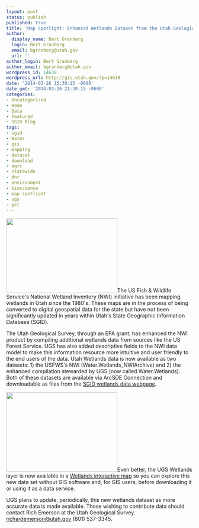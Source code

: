 ```yaml
---
layout: post
status: publish
published: true
title: 'Map Spotlight: Enhanced Wetlands Dataset from the Utah Geological Survey'
author:
  display_name: Bert Granberg
  login: Bert Granberg
  email: bgranberg@utah.gov
  url: ''
author_login: Bert Granberg
author_email: bgranberg@utah.gov
wordpress_id: 14638
wordpress_url: http://gis.utah.gov/?p=14638
date: '2014-03-26 15:30:15 -0600'
date_gmt: '2014-03-26 21:30:15 -0600'
categories:
- Uncategorized
- Home
- Data
- Featured
- SGID Blog
tags:
- sgid
- Water
- gis
- mapping
- dataset
- download
- agrc
- statewide
- dnr
- environment
- bioscience
- map spotlight
- ugs
- pel
---
```

<p><a href="{{ "/downloads/Wetland.jpg" | prepend: site.baseurl }}"><img src="{{ "/images/Wetland-300x200.jpg" | prepend: site.baseurl }}" alt="" title="Wetland" width="300" height="200" class="inline-text-right" /></a>The US Fish & Wildlife Service's National Wetland Inventory (NWI) initiative has been mapping wetlands in Utah since the 1980's. These maps are in the process of being converted to digital geospatial data for the state but have not been significantly updated in years within Utah's State Geographic Information Database (SGID).</p>
<p>The Utah Geological Survey, through an EPA grant, has enhanced the NWI product by compiling additional wetlands data from sources like the US Forest Service. UGS has also added descriptive fields to the NWI data model to make this information resource more intuitive and user friendly to the end users of the data. Utah Wetlands data is now available as two datasets: 1) the USFWS's NWI (Water.Wetlands_NWIArchive) and 2) the enhanced compilation stewarded by UGS (now called Water.Wetlands). Both of these datasets are available via ArcSDE Connection and downloadable as files from the <a href="http://http://gis.utah.gov/data/water-data-services/wetlands/">SGID wetlands data webpage</a>.</p>
<p><a href="{{ "/downloads/Screen-Shot-2014-03-26-at-3.01.39-PM.png" | prepend: site.baseurl }}"><img src="{{ "/images/Screen-Shot-2014-03-26-at-3.01.39-PM-300x214.png" | prepend: site.baseurl }}" alt="" title="Screen Shot 2014-03-26 at 3.01.39 PM" width="300" height="214" class="inline-text-right" /></a>Even better, the UGS Wetlands layer is now available in a <a href="http://bit.ly/1hK0rqQ ">Wetlands interactive map</a> so you can explore this new data set without GIS software and, for GIS users, before downloading it or using it as a data service.</p>
<p>UGS plans to update, periodically, this new wetlands dataset as more accurate data is made available. Those wishing to contribute data should contact Rich Emerson at the Utah Geological Survey. <a href="mailto:richardemerson@utah.gov?subject=UGS Wetlands Dataset">richardemerson@utah.gov</a> (801) 537-3345.</p>
